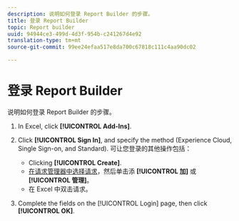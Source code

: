 ```yaml
---
description: 说明如何登录 Report Builder 的步骤。
title: 登录 Report Builder
topic: Report builder
uuid: 94944ce3-499d-4d3f-954b-c241267d4e92
translation-type: tm+mt
source-git-commit: 99ee24efaa517e8da700c67818c111c4aa90dc02

---
```



# 登录 Report Builder

说明如何登录 Report Builder 的步骤。

1. In Excel, click **[!UICONTROL Add-Ins]**.
1. Click **[!UICONTROL Sign In]**, and specify the method (Experience Cloud, Single Sign-on, and Standard). 可让您登录的其他操作包括：

   * Clicking **[!UICONTROL Create]**.
   * [在请求管理器中选择请求](/help/analyze/report-builder/manage-requests/r-arb-manage-requests.md)，然后单击添 **[!UICONTROL 加]** 或 **[!UICONTROL 管理]**。
   * 在 Excel 中双击请求。

1. Complete the fields on the [!UICONTROL Login] page, then click **[!UICONTROL OK]**.

